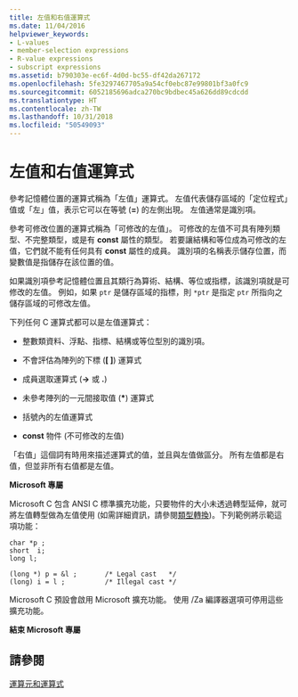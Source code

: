 ```yaml
---
title: 左值和右值運算式
ms.date: 11/04/2016
helpviewer_keywords:
- L-values
- member-selection expressions
- R-value expressions
- subscript expressions
ms.assetid: b790303e-ec6f-4d0d-bc55-df42da267172
ms.openlocfilehash: 5fe3297467705a9a54cf0ebc87e99801bf3a0fc9
ms.sourcegitcommit: 6052185696adca270bc9bdbec45a626dd89cdcdd
ms.translationtype: HT
ms.contentlocale: zh-TW
ms.lasthandoff: 10/31/2018
ms.locfileid: "50549093"
---
```

# <a name="l-value-and-r-value-expressions"></a>左值和右值運算式

參考記憶體位置的運算式稱為「左值」運算式。 左值代表儲存區域的「定位程式」值或「左」值，表示它可以在等號 (**=**) 的左側出現。 左值通常是識別項。

參考可修改位置的運算式稱為「可修改的左值」。 可修改的左值不可具有陣列類型、不完整類型，或是有 **const** 屬性的類型。 若要讓結構和等位成為可修改的左值，它們就不能有任何具有 **const** 屬性的成員。 識別項的名稱表示儲存位置，而變數值是指儲存在該位置的值。

如果識別項參考記憶體位置且其類行為算術、結構、等位或指標，該識別項就是可修改的左值。 例如，如果 `ptr` 是儲存區域的指標，則 `*ptr` 是指定 `ptr` 所指向之儲存區域的可修改左值。

下列任何 C 運算式都可以是左值運算式：

- 整數類資料、浮點、指標、結構或等位型別的識別項。

- 不會評估為陣列的下標 (**[ ]**) 運算式

- 成員選取運算式 (**->** 或 **.**)

- 未參考陣列的一元間接取值 (<strong>\*</strong>) 運算式

- 括號內的左值運算式

- **const** 物件 (不可修改的左值)

「右值」這個詞有時用來描述運算式的值，並且與左值做區分。 所有左值都是右值，但並非所有右值都是左值。

**Microsoft 專屬**

Microsoft C 包含 ANSI C 標準擴充功能，只要物件的大小未透過轉型延伸，就可將左值轉型做為左值使用  (如需詳細資訊，請參閱[類型轉換](../c-language/type-cast-conversions.md))。下列範例將示範這項功能：

```
char *p ;
short  i;
long l;

(long *) p = &l ;       /* Legal cast   */
(long) i = l ;          /* Illegal cast */
```

Microsoft C 預設會啟用 Microsoft 擴充功能。 使用 /Za 編譯器選項可停用這些擴充功能。

**結束 Microsoft 專屬**

## <a name="see-also"></a>請參閱

[運算元和運算式](../c-language/operands-and-expressions.md)